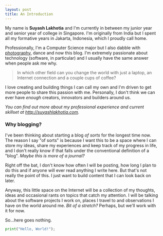 ```yaml
---
layout: post
title: An Introduction
---
```


My name is **Suyash Lakhotia** and I'm currently in between my junior year and senior year of college in Singapore. I'm originally from India but I spent all my formative years in Jakarta, Indonesia, which I proudly call home.

Professionally, I'm a Computer Science major but I also dabble with [photography](https://500px.com/SuyashL), dance and now this blog. I'm extremely passionate about technology (software, in particular) and I usually have the same answer when people ask me why.

> In which other field can you change the world with just a laptop, an Internet connection and a couple cups of coffee?

I love creating and building things I can call my own and I'm driven to get more people to share this passion with me. Personally, I don't think we can ever have *enough* creators, innovators and builders around us.

*You can find out more about my professional experience and current skillset at http://suyashlakhotia.com.*

### Why blogging?

I've been thinking about starting a blog *of sorts* for the longest time now. The reason I say "of sorts" is because I want this to be a space where I can store my ideas, share my experiences and keep track of my progress in life, and I don't really know if that falls under the conventional definition of a "blog". *Maybe this is more of a journal?*

Right off the bat, I don't know how often I will be posting, how long I plan to do this and if anyone will ever read anything I write here. But that's not really the point of this. I just want to build content that I can look back on later.

Anyway, this little space on the Internet will be a collection of my thoughts, ideas and occasional rants on topics that catch my attention. I will be talking about the software projects I work on, places I travel to and observations I have on the world around me. *Bit of a stretch?* Perhaps, but we'll work with it for now.

So...here goes nothing.

```python
print("Hello, World!");
```
